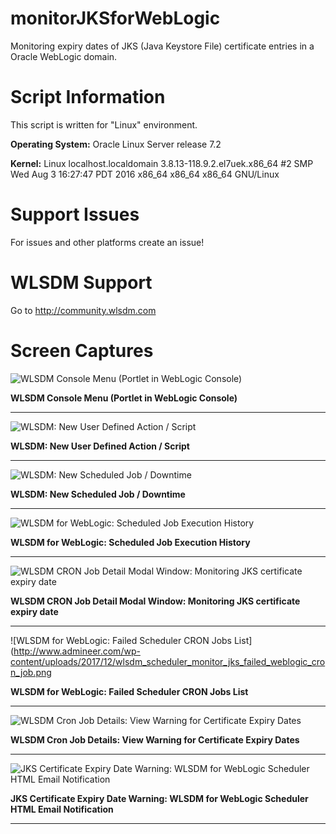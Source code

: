# monitorJKSforWebLogic

Monitoring expiry dates of JKS (Java Keystore File) certificate entries in a Oracle WebLogic domain.

# Script Information

This script is written for "Linux" environment.

**Operating System:** Oracle Linux Server release 7.2

**Kernel:** Linux localhost.localdomain 3.8.13-118.9.2.el7uek.x86_64 #2 SMP Wed Aug 3 16:27:47 PDT 2016 x86_64 x86_64 x86_64 GNU/Linux

# Support Issues

For issues and other platforms create an issue!

# WLSDM Support

Go to http://community.wlsdm.com

# Screen Captures

![WLSDM Console Menu (Portlet in WebLogic Console)](http://www.admineer.com/wp-content/uploads/2017/12/wlsdm_weblogic_smart_dashboard_and_monitoring_wlsdm_menu.png)

**WLSDM Console Menu (Portlet in WebLogic Console)**

---

![WLSDM: New User Defined Action / Script](http://www.admineer.com/wp-content/uploads/2017/12/wlsdm_weblogic_monitoring_JKS_certificate_expire_expiry.png)

**WLSDM: New User Defined Action / Script**

---

![WLSDM: New Scheduled Job / Downtime](http://www.admineer.com/wp-content/uploads/2017/12/wlsdm_weblogic_scheduling_weblogic_jobs_scripts_monitoring_jks_certificates_expiry.png)

**WLSDM: New Scheduled Job / Downtime**

---

![WLSDM for WebLogic: Scheduled Job Execution History](http://www.admineer.com/wp-content/uploads/2017/12/wlsdm_scheduler_monitor_jks_successfull_cron_job_history.png)

**WLSDM for WebLogic: Scheduled Job Execution History**

---

![WLSDM CRON Job Detail Modal Window: Monitoring JKS certificate expiry date](http://www.admineer.com/wp-content/uploads/2017/12/wlsdm_scheduler_monitor_JKS_certificate_in_a_weblogic_domain.png)

**WLSDM CRON Job Detail Modal Window: Monitoring JKS certificate expiry date**

---

![WLSDM for WebLogic: Failed Scheduler CRON Jobs List](http://www.admineer.com/wp-content/uploads/2017/12/wlsdm_scheduler_monitor_jks_failed_weblogic_cron_job.png

**WLSDM for WebLogic: Failed Scheduler CRON Jobs List**

---

![WLSDM Cron Job Details: View Warning for Certificate Expiry Dates](http://www.admineer.com/wp-content/uploads/2017/12/wlsdm_scheduler_monitor_JKS_certificate_in_a_weblogic_domain_failed_details.png)

**WLSDM Cron Job Details: View Warning for Certificate Expiry Dates**

---

![JKS Certificate Expiry Date Warning: WLSDM for WebLogic Scheduler HTML Email Notification](http://www.admineer.com/wp-content/uploads/2017/12/wlsdm_scheduler_weblogic_cron_job_detail_email_notification_html_email_warning_weblogic_monitoring.png)

**JKS Certificate Expiry Date Warning: WLSDM for WebLogic Scheduler HTML Email Notification**

---
